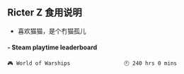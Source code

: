 ## Ricter Z 食用说明
- 喜欢猫猫，是个冇猫孤儿

<!-- steam-box start -->
#### - Steam playtime leaderboard
```text
🎮 World of Warships                 🕘 240 hrs 0 mins
```
<!-- Powered by https://github.com/YouEclipse/steam-box . -->
<!-- steam-box end -->
